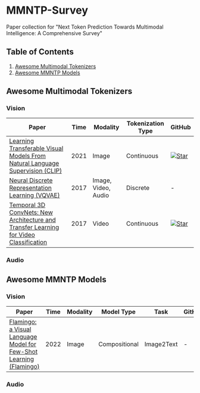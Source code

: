 # MMNTP-Survey
Paper collection for "Next Token Prediction Towards Multimodal Intelligence: A Comprehensive Survey"

## Table of Contents
1. [Awesome Multimodal Tokenizers](#awesome-multimodal-tokenizers)
2. [Awesome MMNTP Models](#awesome-mmntp-models)

## Awesome Multimodal Tokenizers

### Vision 

| **Paper** | **Time** | **Modality** | **Tokenization Type** | **GitHub** |
|-----------|----------|--------------|----------|----------|
| [Learning Transferable Visual Models From Natural Language Supervision (CLIP)](https://arxiv.org/abs/2103.00020) | 2021     | Image | Continuous | [![Star](https://img.shields.io/github/stars/OpenAI/CLIP.svg?style=social&label=Star)](https://github.com/OpenAI/CLIP) |
| [Neural Discrete Representation Learning (VQVAE)](https://arxiv.org/abs/1711.00937) | 2017     | Image, Video, Audio | Discrete | -        |
| [Temporal 3D ConvNets: New Architecture and Transfer Learning for Video Classification](https://arxiv.org/abs/1711.08200) | 2017     | Video | Continuous | [![Star](https://img.shields.io/github/stars/MohsenFayyaz89/T3D.svg?style=social&label=Star)](https://github.com/MohsenFayyaz89/T3D)       |


### Audio


## Awesome MMNTP Models

### Vision
| **Paper** | **Time** | **Modality** | **Model Type** | **Task** | **GitHub** |
|-----------|----------|--------------|----------|----------|----------|
| [Flamingo: a Visual Language Model for Few-Shot Learning (Flamingo)](https://arxiv.org/abs/2204.14198) | 2022     | Image | Compositional | Image2Text | -        |


### Audio
